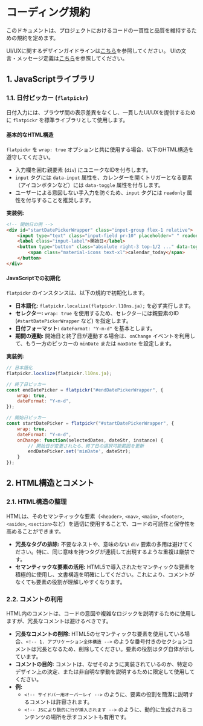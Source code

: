 # コーディング規約

このドキュメントは、プロジェクトにおけるコードの一貫性と品質を維持するための規約を定めます。

UI/UXに関するデザインガイドラインは[こちら](design/00_design_guideline.md)を参照してください。
UIの文言・メッセージ定義は[こちら](design/01_ui_messages.md)を参照してください。

## 1. JavaScriptライブラリ

### 1.1. 日付ピッカー (`flatpickr`)

日付入力には、ブラウザ間の表示差異をなくし、一貫したUI/UXを提供するために `flatpickr` を標準ライブラリとして使用します。

#### 基本的なHTML構造

`flatpickr` を `wrap: true` オプションと共に使用する場合、以下のHTML構造を遵守してください。

-   入力欄を囲む親要素 (`div`) にユニークなIDを付与します。
-   `input` タグには `data-input` 属性を、カレンダーを開くトリガーとなる要素（アイコンボタンなど）には `data-toggle` 属性を付与します。
-   ユーザーによる意図しない手入力を防ぐため、`input` タグには `readonly` 属性を付与することを推奨します。

**実装例:**
```html
<!-- 開始日の例 -->
<div id="startDatePickerWrapper" class="input-group flex-1 relative">
    <input type="text" class="input-field pr-10" placeholder=" " readonly data-input>
    <label class="input-label">開始日</label>
    <button type="button" class="absolute right-3 top-1/2 ..." data-toggle>
        <span class="material-icons text-xl">calendar_today</span>
    </button>
</div>
```

#### JavaScriptでの初期化

`flatpickr` のインスタンスは、以下の規約で初期化します。

-   **日本語化:** `flatpickr.localize(flatpickr.l10ns.ja);` を必ず実行します。
-   **セレクター:** `wrap: true` を使用するため、セレクターには親要素のID (`#startDatePickerWrapper` など) を指定します。
-   **日付フォーマット:** `dateFormat: "Y-m-d"` を基本とします。
-   **期間の連動:** 開始日と終了日が連動する場合は、`onChange` イベントを利用して、もう一方のピッカーの `minDate` または `maxDate` を設定します。

**実装例:**
```javascript
// 日本語化
flatpickr.localize(flatpickr.l10ns.ja);

// 終了日ピッカー
const endDatePicker = flatpickr("#endDatePickerWrapper", {
    wrap: true,
    dateFormat: "Y-m-d",
});

// 開始日ピッカー
const startDatePicker = flatpickr("#startDatePickerWrapper", {
    wrap: true,
    dateFormat: "Y-m-d",
    onChange: function(selectedDates, dateStr, instance) {
        // 開始日が変更されたら、終了日の選択可能範囲を更新
        endDatePicker.set('minDate', dateStr);
    }
});
```

## 2. HTML構造とコメント

### 2.1. HTML構造の整理

HTMLは、そのセマンティックな要素（`<header>`, `<nav>`, `<main>`, `<footer>`, `<aside>`, `<section>`など）を適切に使用することで、コードの可読性と保守性を高めることができます。

*   **冗長なタグの排除:** 不要なネストや、意味のない `div` 要素の多用は避けてください。特に、同じ意味を持つタグが連続して出現するような重複は厳禁です。
*   **セマンティックな要素の活用:** HTML5で導入されたセマンティックな要素を積極的に使用し、文書構造を明確にしてください。これにより、コメントがなくても要素の役割が理解しやすくなります。

### 2.2. コメントの利用

HTML内のコメントは、コードの意図や複雑なロジックを説明するために使用しますが、冗長なコメントは避けるべきです。

*   **冗長なコメントの削除:** HTML5のセマンティックな要素を使用している場合、`<!-- 1. アプリケーション全体構造 -->` のような番号付きのセクションコメントは冗長となるため、削除してください。要素の役割はタグ自体が示しています。
*   **コメントの目的:** コメントは、なぜそのように実装されているのか、特定のデザイン上の決定、または非自明な挙動を説明するために限定して使用してください。
*   **例:**
    *   `<!-- サイドバー用オーバーレイ -->` のように、要素の役割を簡潔に説明するコメントは許容されます。
    *   `<!-- JSにより動的に行が挿入されます -->` のように、動的に生成されるコンテンツの場所を示すコメントも有用です。